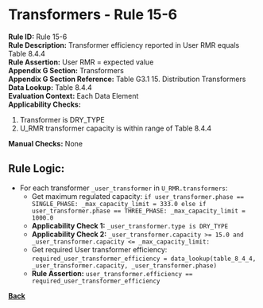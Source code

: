 # Transformers - Rule 15-6
**Rule ID:** Rule 15-6  
**Rule Description:** Transformer efficiency reported in User RMR equals Table 8.4.4  
**Rule Assertion:** User RMR = expected value  
**Appendix G Section:** Transformers  
**Appendix G Section Reference:**  Table G3.1 15. Distribution Transformers  
**Data Lookup:** Table 8.4.4  
**Evaluation Context:**  Each Data Element   
**Applicability Checks:**
1. Transformer is DRY_TYPE
2. U_RMR transformer capacity is within range of Table 8.4.4  

**Manual Checks:** None  

## Rule Logic:
- For each transformer `_user_transformer` in `U_RMR.transformers`:
    - Get maximum regulated capacity: `if user_transformer.phase == SINGLE_PHASE: _max_capacity_limit = 333.0 else if user_transformer.phase == THREE_PHASE: _max_capacity_limit = 1000.0`  
    - **Applicability Check 1:** `_user_transformer.type is DRY_TYPE`  
    - **Applicability Check 2:** `_user_transformer.capacity >= 15.0 and _user_transformer.capacity <= _max_capacity_limit:`
    - Get required User transformer efficiency: `required_user_transformer_efficiency = data_lookup(table_8_4_4, _user_transformer.capacity, _user_transformer.phase)`
    - **Rule Assertion:** `user_transformer.efficiency == required_user_transformer_efficiency`

**[Back](../_toc.md)**
